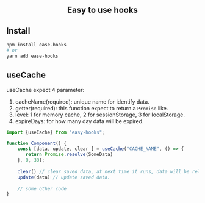 <h2 align="center">Easy to use hooks</h2>

## Install
```bash
npm install ease-hooks
# or 
yarn add ease-hooks
```

## useCache
useCache expect 4 parameter:
1. cacheName(required): unique name for identify data.
2. getter(required): this function expect to return a `Promise` like.
3. level: 1 for memory cache, 2 for sessionStorage, 3 for localStorage.
4. expireDays: for how many day data will be expired.

```javascript
import {useCache} from "easy-hooks";

function Component() {
    const [data, update, clear ] = useCache("CACHE_NAME", () => {
       return Promise.resolve(SomeData) 
    }, 0, 30);
    
    clear() // clear saved data, at next time it runs, data will be reloaded.
    update(data) // update saved data. 
    
    // some other code
}
```